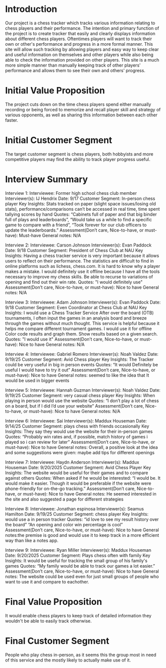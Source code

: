 # **Introduction**
Our project is a chess tracker which tracks various information relating to chess players and their performance.  The intention and primary function of the project is to create tracker that easily and clearly 
displays information about different chess players.  Oftentimes players will want to track their own or other's performance and progress in a more formal manner.  This site will allow such tracking by allowing
players and easy way to keep clear and useful information on themselves and other players while also being able to check the information provided on other players.  This site is a much more simple manner than
manually keeping track of other players' performance and allows them to see their own and others' progress.  

# **Initial Value Proposition**
The project cuts down on the time chess players spend either manually recording or being forced to memorize and recall player skill and strategy of various opponents, as well as sharing this information between each other faster.  

# **Initial Customer Segment**
The target customer segment is chess players, both hobbyists and more competitive players may find the ability to track player progress useful.  

# **Interview Summary**
Interview 1:
Interviewee: Former high school chess club member
Interviewer(s): IJ Hendrix
Date: 9/17
Customer Segment: In-person chess player
Key Insights: Stats tracked on paper (slight space issues/losing old stats), performance/comparisons can’t be accessed in real time, time spent tallying scores by hand
Quotes: “Cabinets full of paper and that big binder full of plays and leaderboards”, “Would take us a while to find a specific game to compare with a friend”, “Took forever for our club officers to update the leaderboards.”
Assessment(Don’t care, Nice-to-have, or must-have): Must-have
General notes: N/A

Interview 2:
Interviewee: Carson Johnson
Interviewer(s): Evan Paddock
Date: 9/18
Customer Segment: President of Chess Club at NAU
Key Insights: Having a chess tracker service is very important because it allows users to reflect on their performance. 
The statistics are difficult to find in online platforms such as lichess, chess.com. It is hard to know why a player makes a mistake. 
I would definitely use it offline because I have all the tools necessary to improve my chess skills.
Be able to recurse to variations of opening and find out their win rate.
Quotes: "I would definitely use"
Assessment(Don’t care, Nice-to-have, or must-have): Nice to have
General notes: N/A

Interview 3:
Interviewee: Adam Johnson
Interviewer(s): Evan Paddock
Date: 9/18
Customer Segment: Even Coordinator at Chess Club at NAU
Key Insights: I would use a Chess Tracker Service
After over the board (OTB) tournaments, I often input the games in an analysis board and breeze through the games without much thought. This service is helpful because it helps me compare different tournament games.
I would use it for offline
Color code results and graph them. Show results based on a given search.
Quotes: "I would use it"
Assessment(Don’t care, Nice-to-have, or must-have): Nice to have
General notes: N/A

Interview 4:
Interviewee: Gabriel Romero 
Interviewer(s): Noah Valdez
Date: 9/19/25
Customer Segment: Avid Chess player 
Key Insights: The Tracker could be very useful in big in person events
Quotes: “It would Definitely be useful I would have to try it out”
Assessment(Don’t care, Nice-to-have, or must-have): Nice to have
General notes: seemed to like the idea that It would be used in bigger events


Interview 5:
Interviewee: Hannah Guzman
Interviewer(s): Noah Valdez
Date: 9/19/25
Customer Segment: very casual chess player
Key Insights: When playing in person would use the website
Quotes: “I don’t play a lot of chess on a board, but if I did I’d use your website”
Assessment(Don’t care, Nice-to-have, or must-have): Nice to have
General notes: N/A


Interview 6:
Interviewee: Sai
Interviewer(s): Maddux Houseman
Date: 9/14/25
Customer Segment: plays chess with friends occasionally
Key Insights: They say they would use the website for their in-person games
Quotes: “Probably win rates and, if possible, match history of games i played so i can review for later”
Assessment(Don’t care, Nice-to-have, or must-have): Nice to have
General notes: Overall, a positive look at the idea and some suggestions were given: maybe add tips for different openings 


Interview 7:
Interviewee: Haydn Anderson
Interviewer(s): Maddux Houseman
Date: 9/20/2025
Customer Segment: Avid Chess Player 
Key Insights: The website would be useful for their games and to compare against others
Quotes: When asked if he would be interested: “I would be. It would make it easier. Though it would be preferable if the website were phone-friendly for on-the-go tracking.”
Assessment(Don’t care, Nice-to-have, or must-have): Nice to have
General notes: He seemed interested in the site and also suggested a page for different strategies


Interview 8:
Interviewee: Jonathan espinosa
Interviewer(s): Seamus Hamilton
Date: 9/19/25
Customer Segment: chess player 
Key Insights: would use a in person tracker
Quotes: “id love to see my result history over the board”
“An opening and color win percentage is cool”
Assessment(Don’t care, Nice-to-have, or must-have): Nice to have
General notes:the premise is good and would use it to keep track in a more efficient way than like a notes app.


Interview 9:
Interviewee: Ryan Miller
Interviewer(s): Maddux Houseman
Date: 9/20/2025
Customer Segment: Plays chess often with family 
Key Insights: It would be useful for tracking the small group of his family's games
Quotes: “My family would be able to track our games a lot easier.”
Assessment(Don’t care, Nice-to-have, or must-have): Nice to have
General notes: The website could be used even for just small groups of people who want to use it and compare to eachother.

# **Final Value Proposition**
It would enable chess players to keep track of detailed information they wouldn't be able to easily track otherwise.  

# **Final Customer Segment**
People who play chess in-person, as it seems this the group most in need of this service and the mostly likely to actually make use of it.  
